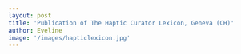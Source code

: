 ```yaml
---
layout: post
title: 'Publication of The Haptic Curator Lexicon, Geneva (CH)'
author: Eveline
image: '/images/hapticlexicon.jpg'
---
```

